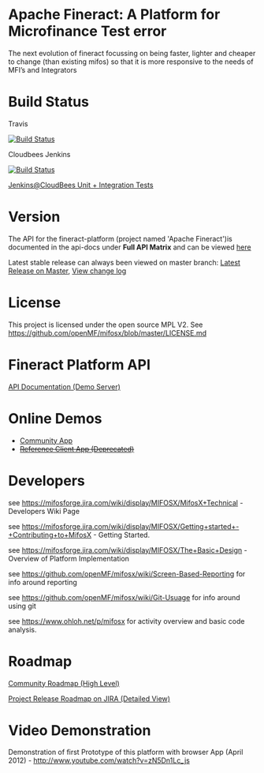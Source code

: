 Apache Fineract: A Platform for Microfinance
Test error
======

The next evolution of fineract focussing on being faster, lighter and cheaper to change (than existing mifos) so that it is more responsive to the needs of MFI’s and Integrators

# Build Status

Travis

[![Build
Status](https://travis-ci.org/openMF/mifosx.png?branch=master)](https://travis-ci.org/openMF/mifosx)

Cloudbees Jenkins

[![Build
Status](https://openmf.ci.cloudbees.com/job/MIFOSX%20INTEGRATION%20TEST/badge/icon)](https://openmf.ci.cloudbees.com/job/MIFOSX%20INTEGRATION%20TEST/)

<a target="_blank" href="https://openmf.ci.cloudbees.com/job/MIFOSX%20INTEGRATION%20TEST/"  title="Jenkins@CloudBees">Jenkins@CloudBees Unit + Integration Tests</a>

# Version

The API for the fineract-platform (project named 'Apache Fineract')is documented in the api-docs under <b>Full API Matrix</b> and can be viewed <a target="_blank" href="https://demo.openmf.org/api-docs/apiLive.htm" title="API Documentation"> here
</a>

Latest stable release can always been viewed on master branch: <a target="_blank" href="https://github.com/openMF/mifosx/tree/master" title="Latest Release">Latest Release on Master</a>, <a target="_blank" href="https://github.com/openMF/mifosx/blob/master/CHANGELOG.md" title="Latest release change log">View change log</a>

# License

This project is licensed under the open source MPL V2. See https://github.com/openMF/mifosx/blob/master/LICENSE.md

# Fineract Platform API

<a target="_blank" href="https://demo.openmf.org/api-docs/apiLive.htm" title="fineract platform api">API Documentation (Demo Server)</a>

# Online Demos

- <a target="_blank" href="https://demo.openmf.org" title="Reference Client App">Community App</a>
- ~~<a target="_blank" href="https://demo.openmf.org/old/" title="Community App">Reference Client App (Deprecated)</a>~~

# Developers

see https://mifosforge.jira.com/wiki/display/MIFOSX/MifosX+Technical - Developers Wiki Page

see https://mifosforge.jira.com/wiki/display/MIFOSX/Getting+started+-+Contributing+to+MifosX - Getting Started.

see https://mifosforge.jira.com/wiki/display/MIFOSX/The+Basic+Design - Overview of Platform Implementation

see https://github.com/openMF/mifosx/wiki/Screen-Based-Reporting for info around reporting

see https://github.com/openMF/mifosx/wiki/Git-Usuage for info around using git

see https://www.ohloh.net/p/mifosx for activity overview and basic code analysis.

# Roadmap

<a target="_blank" href="http://goo.gl/IXS9Q" title="Community Roadmap (High Level)">Community Roadmap (High Level)</a>

<a target="_blank" href="https://mifosforge.jira.com/browse/MIFOSX#selectedTab=com.atlassian.jira.plugin.system.project%3Aroadmap-panel" 
   title="Project Release Roadmap on JIRA (Detailed View)">Project Release Roadmap on JIRA (Detailed View)</a>

# Video Demonstration

Demonstration of first Prototype of this platform with browser App (April 2012) - http://www.youtube.com/watch?v=zN5Dn1Lc_js
